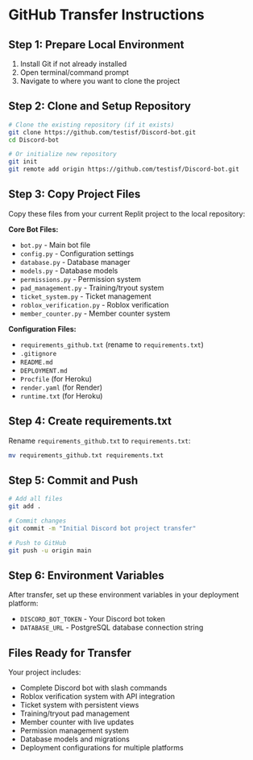 # GitHub Transfer Instructions

## Step 1: Prepare Local Environment

1. Install Git if not already installed
2. Open terminal/command prompt
3. Navigate to where you want to clone the project

## Step 2: Clone and Setup Repository

```bash
# Clone the existing repository (if it exists)
git clone https://github.com/testisf/Discord-bot.git
cd Discord-bot

# Or initialize new repository
git init
git remote add origin https://github.com/testisf/Discord-bot.git
```

## Step 3: Copy Project Files

Copy these files from your current Replit project to the local repository:

**Core Bot Files:**
- `bot.py` - Main bot file
- `config.py` - Configuration settings
- `database.py` - Database manager
- `models.py` - Database models
- `permissions.py` - Permission system
- `pad_management.py` - Training/tryout system
- `ticket_system.py` - Ticket management
- `roblox_verification.py` - Roblox verification
- `member_counter.py` - Member counter system

**Configuration Files:**
- `requirements_github.txt` (rename to `requirements.txt`)
- `.gitignore`
- `README.md`
- `DEPLOYMENT.md`
- `Procfile` (for Heroku)
- `render.yaml` (for Render)
- `runtime.txt` (for Heroku)

## Step 4: Create requirements.txt

Rename `requirements_github.txt` to `requirements.txt`:

```bash
mv requirements_github.txt requirements.txt
```

## Step 5: Commit and Push

```bash
# Add all files
git add .

# Commit changes
git commit -m "Initial Discord bot project transfer"

# Push to GitHub
git push -u origin main
```

## Step 6: Environment Variables

After transfer, set up these environment variables in your deployment platform:

- `DISCORD_BOT_TOKEN` - Your Discord bot token
- `DATABASE_URL` - PostgreSQL database connection string

## Files Ready for Transfer

Your project includes:
- Complete Discord bot with slash commands
- Roblox verification system with API integration
- Ticket system with persistent views
- Training/tryout pad management
- Member counter with live updates
- Permission management system
- Database models and migrations
- Deployment configurations for multiple platforms
